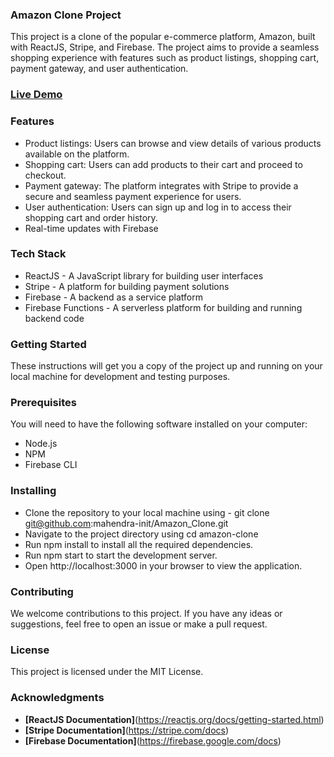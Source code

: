 ### **Amazon Clone Project**
This project is a clone of the popular e-commerce platform, Amazon, built with ReactJS, Stripe, and Firebase. The project aims to provide a seamless shopping experience with features such as product listings, shopping cart, payment gateway, and user authentication.

### **[Live Demo](https://clone-39de5.web.app/)**

### **Features**
- Product listings: Users can browse and view details of various products available on the platform.
- Shopping cart: Users can add products to their cart and proceed to checkout.
- Payment gateway: The platform integrates with Stripe to provide a secure and seamless payment experience for users.
- User authentication: Users can sign up and log in to access their shopping cart and order history.
- Real-time updates with Firebase

### **Tech Stack**
- ReactJS - A JavaScript library for building user interfaces
- Stripe - A platform for building payment solutions
- Firebase - A backend as a service platform
- Firebase Functions - A serverless platform for building and running backend code

### **Getting Started**
These instructions will get you a copy of the project up and running on your local machine for development and testing purposes.

### **Prerequisites**
You will need to have the following software installed on your computer:
- Node.js
- NPM
- Firebase CLI

### **Installing**
- Clone the repository to your local machine using - git clone git@github.com:mahendra-init/Amazon_Clone.git
- Navigate to the project directory using cd amazon-clone
- Run npm install to install all the required dependencies.
- Run npm start to start the development server.
- Open http://localhost:3000 in your browser to view the application.

### **Contributing**
We welcome contributions to this project. If you have any ideas or suggestions, feel free to open an issue or make a pull request.

### **License**
This project is licensed under the MIT License.


### **Acknowledgments**
- **[ReactJS Documentation]**(https://reactjs.org/docs/getting-started.html)
- **[Stripe Documentation]**(https://stripe.com/docs)
- **[Firebase Documentation]**(https://firebase.google.com/docs)